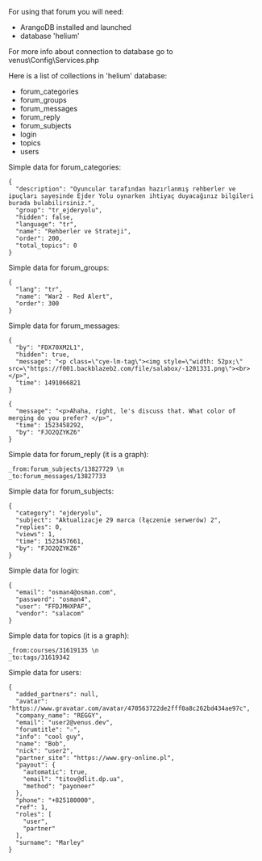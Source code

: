 For using that forum you will need: 
* ArangoDB installed and launched 
* database 'helium' 

For more info about connection to database go to venus\Config\Services.php

Here is a list of collections in 'helium' database:

* forum_categories
* forum_groups 
* forum_messages 
* forum_reply 
* forum_subjects 
* login 
* topics 
* users 

Simple data for forum_categories: 
```
{
  "description": "Oyuncular tarafından hazırlanmış rehberler ve ipuçları sayesinde Ejder Yolu oynarken ihtiyaç duyacağınız bilgileri burada bulabilirsiniz.",
  "group": "tr_ejderyolu",
  "hidden": false,
  "language": "tr",
  "name": "Rehberler ve Strateji",
  "order": 200,
  "total_topics": 0
}
```
Simple data for forum_groups: 
```
{
  "lang": "tr",
  "name": "War2 - Red Alert",
  "order": 300
}
```
Simple data for forum_messages: 
```
{
  "by": "FDX70XM2L1",
  "hidden": true,
  "message": "<p class=\"cye-lm-tag\"><img style=\"width: 52px;\" src=\"https://f001.backblazeb2.com/file/salabox/-1201331.png\"><br></p>",
  "time": 1491066821
}

{
  "message": "<p>Ahaha, right, le's discuss that. What color of merging do you prefer? </p>",
  "time": 1523458292,
  "by": "FJO2QZYKZ6"
}
```
Simple data for forum_reply (it is a graph): 
```
_from:forum_subjects/13827729 \n
_to:forum_messages/13827733
```
Simple data for forum_subjects: 
```
{
  "category": "ejderyolu",
  "subject": "Aktualizacje 29 marca (łączenie serwerów) 2",
  "replies": 0,
  "views": 1,
  "time": 1523457661,
  "by": "FJO2QZYKZ6"
}
```
Simple data for login: 
```
{
  "email": "osman4@osman.com",
  "password": "osman4",
  "user": "FFDJMHXPAF",
  "vendor": "salacom"
}
```
Simple data for topics (it is a graph): 
```
_from:courses/31619135 \n
_to:tags/31619342
```
Simple data for users: 
```
{
  "added_partners": null,
  "avatar": "https://www.gravatar.com/avatar/470563722de2fff0a8c262bd434ae97c",
  "company_name": "REGGY",
  "email": "user2@venus.dev",
  "forumtitle": "☆",
  "info": "cool guy",
  "name": "Bob",
  "nick": "user2",
  "partner_site": "https://www.gry-online.pl",
  "payout": {
    "automatic": true,
    "email": "titov@dlit.dp.ua",
    "method": "payoneer"
  },
  "phone": "+825180000",
  "ref": 1,
  "roles": [
    "user",
    "partner"
  ],
  "surname": "Marley"
}
```